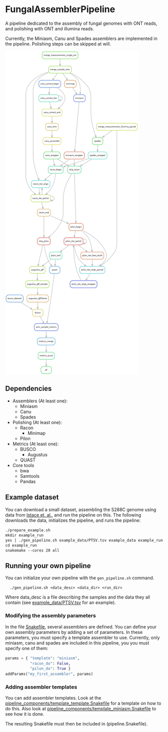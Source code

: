 # FungalAssemblerPipeline
A pipeline dedicated to the assembly of fungal genomes with ONT reads, and polishing with ONT and illumina reads.

Currently, the Miniasm, Canu and Spades assemblers are implemented in the pipeline.
Polishing steps can be skipped at will.

![A graphical representation of the pipeline](/rulegraph.png)

## Dependencies

  * Assemblers (At least one):
    * Miniasm
    * Canu
    * Spades
  * Polishing (At least one):
    * Racon
      * Minimap
    * Pilon
  * Metrics (At least one):
    * BUSCO
      * Augustus
    * QUAST
  * Core tools
    * bwa
    * Samtools
    * Pandas

## Example dataset

You can download a small dataset, assembling the S288C genome using data from [Istace et. al.](https://doi.org/10.1093/gigascience/giw018), and run the pipeline on this.
The following downloads the data, initializes the pipeline, and runs the pipeline:
```shell
./prepare_example.sh
mkdir example_run
yes | ./gen_pipeline.sh example_data/PTSV.tsv example_data example_run
cd example_run
snakemake --cores 20 all
```

## Running your own pipeline
You can initialize your own pipeline with the `gen_pipeline.sh` command.

```shell
  ./gen_pipeline.sh <data_desc> <data_dir> <run_dir>
```
Where data_desc is a file describing the samples and the data they all contain (see [example_data/PTSV.tsv](example_data/PTSV.tsv) for an example).


### Modifying the assembly parameters
In the file [Snakefile](Snakefile), several assemblers are defined.
You can define your own assembly parameters by adding a set of parameters.
In these parameters, you must specify a template assembler to use.
Currently, only miniasm, canu and spades are included in this pipeline, you you must specify one of them:
```python
params = { "template": "miniasm",
           "racon_do": False,
           "pilon_do": True }
addParams("my_first_assembler", params)
```

### Adding assembler templates
You can add assembler templates.
Look at the [pipeline_components/template_template.Snakefile](pipeline_components/template_template.Snakefile) for a template on how to do this.
Also look at [pipeline_components/template_miniasm.Snakefile](pipeline_components/template_miniasm.Snakefile) to see how it is done.

The resulting Snakefile must then be included in (pipeline.Snakefile).

